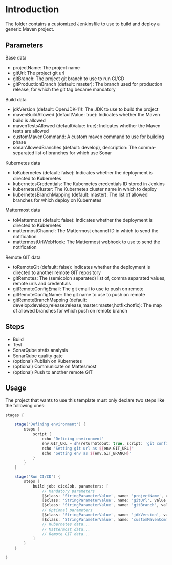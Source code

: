 # Introduction

The folder contains a customized Jenkinsfile to use to build and deploy a generic Maven project.

## Parameters

Base data
- projectName: The project name
- gitUrl: The project git url
- gitBranch: The project git branch to use to run CI/CD
- gitProductionBranch (default: master): The branch used for production release, for which the git tag became mandatory

Build data
- jdkVersion (default: OpenJDK-11): The JDK to use to build the project
- mavenBuildAllowed (defaultValue: true): Indicates whether the Maven build is allowed
- mavenTestsAllowed (defaultValue: true): Indicates whether the Maven tests are allowed
- customMavenCommand: A custom maven command to use for building phase
- sonarAllowedBranches (default: develop), description: The comma-separated list of branches for which use Sonar

Kubernetes data
- toKubernetes (default: false): Indicates whether the deployment is directed to Kubernetes
- kubernetesCredentials: The Kubernetes credentials ID stored in Jenkins
- kubernetesCluster: The Kubernetes cluster name in which to deploy
- kubernetesBranchMapping (default: master): The list of allowed branches for which deploy on Kubernetes

Mattermost data
- toMattermost (default: false): Indicates whether the deployment is directed to Kubernetes
- mattermostChannel: The Mattermost channel ID in which to send the notification
- mattermostUrlWebHook: The Mattermost webhook to use to send the notification

Remote GIT data
- toRemoteGit (default: false): Indicates whether the deployment is directed to another remote GIT repository
- gitRemotes: The (semicolon separated) list of, comma separated values, remote urls and credentials
- gitRemoteConfigEmail: The git email to use to push on remote
- gitRemoteConfigName: The git name to use to push on remote
- gitRemoteBranchMapping (default: develop:develop,release:release,master:master,hotfix:hotfix): The map of allowed branches for which push on remote branch

## Steps

- Build
- Test
- SonarQube statis analysis
- SonarQube quality gate
- (optional) Publish on Kubernetes
- (optional) Communicate on Mattesmost
- (optional) Push to another remote GIT

## Usage

The project that wants to use this template must only declare two steps like the following ones:

```groovy
stages {

    stage('Defining environment') {
        steps {
            script {
                echo "Defining environment"
                env.GIT_URL = sh(returnStdout: true, script: 'git config remote.origin.url').trim()
                echo "Setting git url as ${env.GIT_URL}"
                echo "Setting env as ${env.GIT_BRANCH}"
            }
        }
    }

    stage('Run CI/CD') {
        steps {
            build job: cicdJob, parameters: [
                // Mandatory parameters
                [$class: 'StringParameterValue', name: 'projectName', value: 'MyProjectName'],
                [$class: 'StringParameterValue', name: 'gitUrl', value: env.GIT_URL],
                [$class: 'StringParameterValue', name: 'gitBranch', value: env.GIT_BRANCH],
                // Optional parameters
                [$class: 'StringParameterValue', name: 'jdkVersion', value: 'OpenJDK-11'],
                [$class: 'StringParameterValue', name: 'customMavenCommand', value: '-Ptest']
                // Kubernetes data...
                // Mattermost data...
                // Remote GIT data...
            ]
        }
    }

}
```
